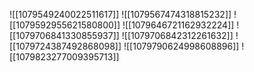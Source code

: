 ![[1079549240022511617]]
![[1079567474318815232]]
![[1079592955621580800]]
![[1079646721162932224]]
![[1079706841330855937]]
![[1079706842312261632]]
![[1079724387492868098]]
![[1079790624998608896]]
![[1079823277009395713]]
